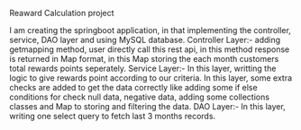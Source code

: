 Reaward Calculation project

I am creating the springboot application, in that implementing the controller, service, DAO layer and using MySQL database.
Controller Layer:- adding getmapping method, user directly call this rest api, in this method response is returned in Map format, in this Map storing the each month customers total rewards points seperately.
Service Layer:- In this layer, writting the logic to give rewards point according to our criteria. In this layer, some extra checks are added to get the data correctly like adding some if else conditions for check null data, negative data, adding some collections classes and Map to storing and filtering the data.
DAO Layer:- In this layer, writing one select query to fetch last 3 months records.
